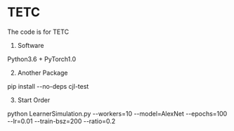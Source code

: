 # TETC
The code is for TETC

1. Software

Python3.6 + PyTorch1.0

2. Another Package

pip install --no-deps cjl-test

3. Start Order

python LearnerSimulation.py --workers=10 --model=AlexNet --epochs=100 --lr=0.01 --train-bsz=200 --ratio=0.2
